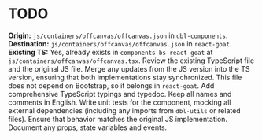 # TODO

**Origin:** `js/containers/offcanvas/offcanvas.json` in `dbl-components`.
**Destination:** `js/containers/offcanvas/offcanvas.json` in `react-goat`.
**Existing TS:** Yes, already exists in `components-bs-react-goat` at `js/containers/offcanvas/offcanvas.tsx`.
Review the existing TypeScript file and the original JS file. Merge any updates from the JS version into the TS version, ensuring that both implementations stay synchronized.
This file does not depend on Bootstrap, so it belongs in `react-goat`.
Add comprehensive TypeScript typings and typedoc. Keep all names and comments in English.
Write unit tests for the component, mocking all external dependencies (including any imports from `dbl-utils` or related files). Ensure that behavior matches the original JS implementation.
Document any props, state variables and events.